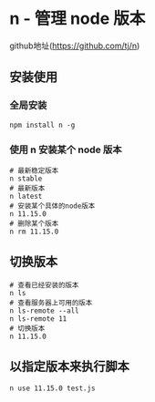 # n - 管理 node 版本

github地址(https://github.com/tj/n)

## 安装使用

### 全局安装

```shell
npm install n -g
```

### 使用 n 安装某个 node 版本

```shell
# 最新稳定版本
n stable
# 最新版本
n latest
# 安装某个具体的node版本
n 11.15.0
# 删除某个版本
n rm 11.15.0
```

## 切换版本

```shell
# 查看已经安装的版本
n ls
# 查看服务器上可用的版本
n ls-remote --all
n ls-remote 11
# 切换版本
n 11.15.0
```

## 以指定版本来执行脚本

```shell
n use 11.15.0 test.js
```

